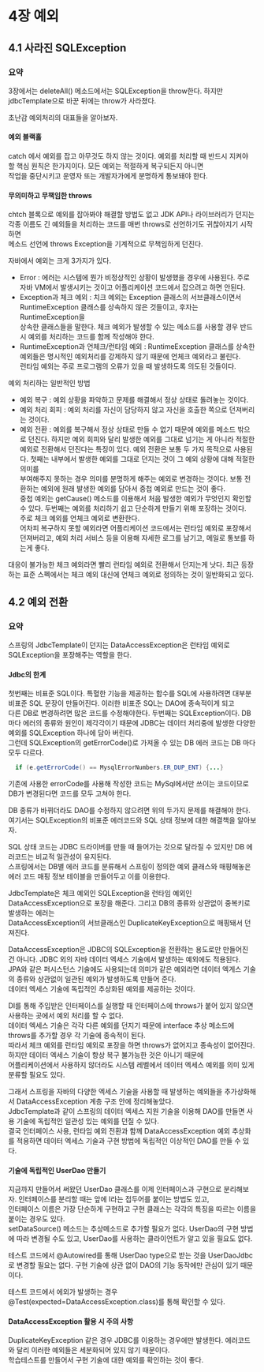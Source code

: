 # 4장 예외

## 4.1 사라진 SQLException

### 요약
3장에서는 deleteAll() 메소드에서는 SQLException을 throw한다. 하지만 jdbcTemplate으로 바꾼 뒤에는 throw가 사라졌다.  

초난감 예외처리의 대표들을 알아보자.  

#### 예외 블랙홀
catch 에서 예외를 잡고 아무것도 하지 않는 것이다. 예외를 처리할 때 반드시 지켜야 할 핵심 원칙은 한가지이다. 모든 예외는 적절하게 복구되든지 아니면  
작업을 중단시키고 운영자 또는 개발자가에게 분명하게 통보돼야 한다.  

#### 무의미하고 무책임한 throws
chtch 블록으로 예외를 잡아봐야 해결할 방법도 없고 JDK API나 라이브러리가 던지는 각종 이름도 긴 예외들을 처리하는 코드를 매번 throws로 선언하기도 귀찮아지기 시작하면  
메소드 선언에 throws Exception을 기계적으로 무책임하게 던진다.  

자바에서 예외는 크게 3가지가 있다.  
- Error : 에러는 시스템에 뭔가 비정상적인 상황이 발생했을 경우에 사용된다. 주로 자바 VM에서 발생시키는 것이고 어플리케이션 코드에서 잡으려고 하면 안된다.  
- Exception과 체크 예외 : 치크 예외는 Exception 클래스의 서브클래스이면서 RuntimeException 클래스를 상속하지 않은 것들이고, 후자는 RuntimeException을  
상속한 클래스들을 말한다. 체크 예외가 발생할 수 있는 메소드를 사용할 경우 반드시 예외를 처리하는 코드를 함께 작성해야 한다.
- RuntimeException과 언체크/런타임 예외 : RuntimeException 클래스를 상속한 예외들은 명시적인 예외처리를 강제하지 않기 때문에 언체크 예외라고 불린다.  
런타임 예외는 주로 프로그램의 오류가 있을 때 발생하도록 의도된 것들이다.
  
예외 처리하는 일반적인 방법

- 예외 복구 : 예외 상황을 파악하고 문제를 해결해서 정상 상태로 돌려놓는 것이다.  
- 예외 처리 회피 : 예외 처리를 자신이 담당하지 않고 자신을 호출한 쪽으로 던져버리는 것이다.  
- 예외 전환 : 예외를 복구해서 정상 상태로 만들 수 없기 때문에 예외를 메소드 밖으로 던진다. 하지만 예외 회피와 달리 발생한 예외를 그대로 넘기는 게 아니라 적절한  
예외로 전환해서 던진다는 특징이 있다. 예외 전환은 보통 두 가지 목적으로 사용된다. 첫째는 내부에서 발생한 예외를 그대로 던지는 것이 그 예외 상황에 대해 적절한 의미를  
  부여해주지 못하는 경우 의미를 분명하게 해주는 예외로 변경하는 것이다. 보통 전환하는 예외에 원래 발생한 예외를 담아서 중첩 예외로 만드는 것이 좋다.  
  중첩 예외는 getCause() 메소드를 이용해서 처음 발생한 예외가 무엇인지 확인할 수 있다. 두번째는 예외를 처리하기 쉽고 단순하게 만들기 위해 포장하는 것이다.  
  주로 체크 예외를 언체크 예외로 변환한다.  
  어차피 복구하지 못할 예외라면 어플리케이션 코드에서는 런타임 예외로 포장해서 던져버리고, 예외 처리 서비스 등을 이용해 자세한 로그를 남기고, 메일로 통보를 하는게 좋다.  
  
대응이 불가능한 체크 예외라면 빨리 런타임 예외로 전환해서 던지는게 낫다. 최근 등장하는 표준 스펙에서는 체크 예외 대신에 언체크 예외로 정의하는 것이 일반화되고 있다.  

## 4.2 예외 전환

### 요약 
스프링의 JdbcTemplate이 던지는 DataAccessException은 런타임 예외로 SQLException을 포장해주는 역할을 한다.  

#### Jdbc의 한계
첫번째는 비표준 SQL이다. 특혈한 기능을 제공하는 함수를 SQL에 사용하려면 대부분 비표준 SQL 문장이 만들어진다. 이러한 비표준 SQL는 DAO에 종속적이게 되고  
다른 DB로 변경하려면 많은 코드를 수정해야한다.
두번째는 SQLException이다. DB마다 에러의 종류와 원인이 제각각이기 때문에 JDBC는 데이터 처리중에 발생한 다양한 예외를 SQLException 하나에 담아 버린다.  
그런데 SQLException의 getErrorCode()로 가져올 수 있는 DB 에러 코드는 DB 마다 모두 다르다.

```java
  if (e.getErrorCode() == MysqlErrorNumbers.ER_DUP_ENT) {...}
```

기존에 사용한 errorCode를 사용해 작성한 코드는 MySql에서만 쓰이는 코드이므로 DB가 변경된다면 코드를 모두 고쳐야 한다.  

DB 종류가 바뀌더라도 DAO를 수정하지 않으려면 위의 두가지 문제를 해결해야 한다. 여기서는 SQLException의 비표준 에러코드와 SQL 상태 정보에 대한 해결책을 알아보자.  

SQL 상태 코드는 JDBC 드라이버를 만들 때 들어가는 것으로 달라질 수 있지만 DB 에러코드는 비교적 일관성이 유지된다.  
스프링에서는 DB별 에러 코드를 분류해서 스프링이 정의한 예외 클래스와 매핑해놓은 에러 코드 매핑 정보 테이블을 만들어두고 이를 이용한다.  

JdbcTemplate은 체크 예외인 SQLException을 런타임 예외인 DataAccessException으로 포장을 해준다. 그리고 DB의 종류와 상관없이 중복키로 발생하는 에러는  
DataAccessException의 서브클래스인 DuplicateKeyException으로 매핑돼서 던져진다.

DataAccessException은 JDBC의 SQLException을 전환하는 용도로만 만들어진 건 아니다. JDBC 외의 자바 데이터 엑세스 기술에서 발생하는 예외에도 적용된다.  
JPA와 같은 퍼시스턴스 기술에도 사용되는데 의미가 같은 예외라면 데이터 엑게스 기술의 종류와 상관없이 일관된 예외가 발생하도록 만들어 준다.  
데이터 엑세스 기술에 독립적인 추상화된 예외를 제공하는 것이다.

DI를 통해 주입받은 인터페이스를 실행할 때 인터페이스에 throws가 붙어 있지 않으면 사용하는 곳에서 예외 처리를 할 수 없다.  
데이터 엑세스 기술은 각각 다른 예외를 던지기 때문에 interface 추상 메소드에 throws를 추가할 경우 각 기술에 종속적이 된다.  
따라서 체크 예외를 런타임 예외로 포장을 하면 throws가 없어지고 종속성이 없어진다. 하지만 데이터 엑세스 기술이 항상 복구 불가능한 것은 아니기 때문에  
어플리케이션에서 사용하지 않더라도 시스템 레벨에서 데이터 엑세스 예외를 의미 있게 분류할 필요도 있다.  

그래서 스프링을 자바의 다양한 엑세스 기술을 사용할 때 발생하는 예외들을 추가상화해서 DataAccessException 계층 구조 안에 정리해놓았다.  
JdbcTemplate과 같이 스프링의 데이터 엑세스 지원 기술을 이용해 DAO를 만들면 사용 기술에 독립적인 일관성 있는 예외를 던질 수 있다.  
결국 인터페이스 사용, 런타임 예외 전환과 함께 DataAccessException 예외 추상화를 적용하면 데이터 엑세스 기술과 구현 방법에 독립적인 이상적인 DAO를 만들 수 있다.  

#### 기술에 독립적인 UserDao 만들기
지금까지 만들어서 써왔던 UserDao 클래스를 이제 인터페이스과 구현으로 분리해보자. 인터페이스를 분리할 때는 앞에 I라는 접두어를 붙이는 방법도 있고,  
인터페이스 이름은 가장 단순하게 구현하고 구현 클래스는 각각의 특징을 따르는 이름을 붙이는 경우도 있다.  
setDataSource() 메소드는 추상메소드로 추가할 필요가 없다. UserDao의 구현 방법에 따라 변경될 수도 있고, UserDao를 사용하는 클라이언트가 알고 있을 필요도 없다.  

테스트 코드에서 @Autowired를 통해 UserDao type으로 받는 것을 UserDaoJdbc로 변경할 필요는 없다. 구현 기술에 상관 없이 DAO의 기능 동작에만 관심이 있기 때문이다.  

테스트 코드에서 에외가 발생하는 경우 @Test(expected=DataAccessException.class)를 통해 확인할 수 있다.  

#### DataAccessException 활용 시 주의 사항
DuplicateKeyException 같은 경우 JDBC를 이용하는 경우에만 발생한다. 에러코드와 달리 이러한 예외들은 세분화되어 있지 않기 때문이다.  
학습테스트를 만들어서 구현 기술에 대한 예외를 확인하는 것이 좋다.


